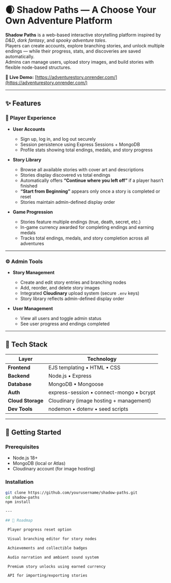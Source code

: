 # 🌒 Shadow Paths — A Choose Your Own Adventure Platform

**Shadow Paths** is a web-based interactive storytelling platform inspired by _D&D_, _dark fantasy_, and _spooky adventure tales_.  
Players can create accounts, explore branching stories, and unlock multiple endings — while their progress, stats, and discoveries are saved automatically.  
Admins can manage users, upload story images, and build stories with flexible node-based structures.

🔗 **Live Demo:** [https://adventurestory.onrender.com/](https://adventurestory.onrender.com/)

---

## ✨ Features

### 🧍 Player Experience

- **User Accounts**

  - Sign up, log in, and log out securely
  - Session persistence using Express Sessions + MongoDB
  - Profile stats showing total endings, medals, and story progress

- **Story Library**

  - Browse all available stories with cover art and descriptions
  - Stories display discovered vs total endings
  - Automatically offers **“Continue where you left off”** if a player hasn’t finished
  - **“Start from Beginning”** appears only once a story is completed or reset
  - Stories maintain admin-defined display order

- **Game Progression**
  - Stories feature multiple endings (true, death, secret, etc.)
  - In-game currency awarded for completing endings and earning medals
  - Tracks total endings, medals, and story completion across all adventures

---

### ⚙️ Admin Tools

- **Story Management**

  - Create and edit story entries and branching nodes
  - Add, reorder, and delete story images
  - Integrated **Cloudinary** upload system (secure `.env` keys)
  - Story library reflects admin-defined display order

- **User Management**
  - View all users and toggle admin status
  - See user progress and endings completed

---

## 🧩 Tech Stack

| Layer             | Technology                               |
| ----------------- | ---------------------------------------- |
| **Frontend**      | EJS templating • HTML • CSS              |
| **Backend**       | Node.js • Express                        |
| **Database**      | MongoDB • Mongoose                       |
| **Auth**          | express-session • connect-mongo • bcrypt |
| **Cloud Storage** | Cloudinary (image hosting + management)  |
| **Dev Tools**     | nodemon • dotenv • seed scripts          |

---

## 🚀 Getting Started

### Prerequisites

- Node.js 18+
- MongoDB (local or Atlas)
- Cloudinary account (for image hosting)

### Installation

```bash
git clone https://github.com/yourusername/shadow-paths.git
cd shadow-paths
npm install

---

## 🧠 Roadmap

 Player progress reset option

 Visual branching editor for story nodes

 Achievements and collectible badges

 Audio narration and ambient sound system

 Premium story unlocks using earned currency

 API for importing/exporting stories
```
